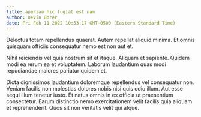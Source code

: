```yaml
---
title: aperiam hic fugiat est nam
author: Devin Borer
date: Fri Feb 11 2022 10:53:17 GMT-0500 (Eastern Standard Time)
---
```

Delectus totam repellendus quaerat. Autem repellat aliquid minima. Et omnis quisquam officiis consequatur nemo est non aut et.

 Nihil reiciendis vel quia nostrum sit et itaque. Aliquam et sapiente. Quidem modi ea rerum ea et voluptatem. Laborum laudantium quas modi repudiandae maiores pariatur quidem et.

 Dicta dignissimos laudantium doloremque repellendus vel consequatur non. Veniam facilis non molestias dolores nobis nisi quis odio illum. Aut esse sequi illum tenetur iusto. Et natus omnis in ex officia ut praesentium consectetur. Earum distinctio nemo exercitationem velit facilis quia aliquam et reprehenderit. Quos sit non veritatis velit qui atque.